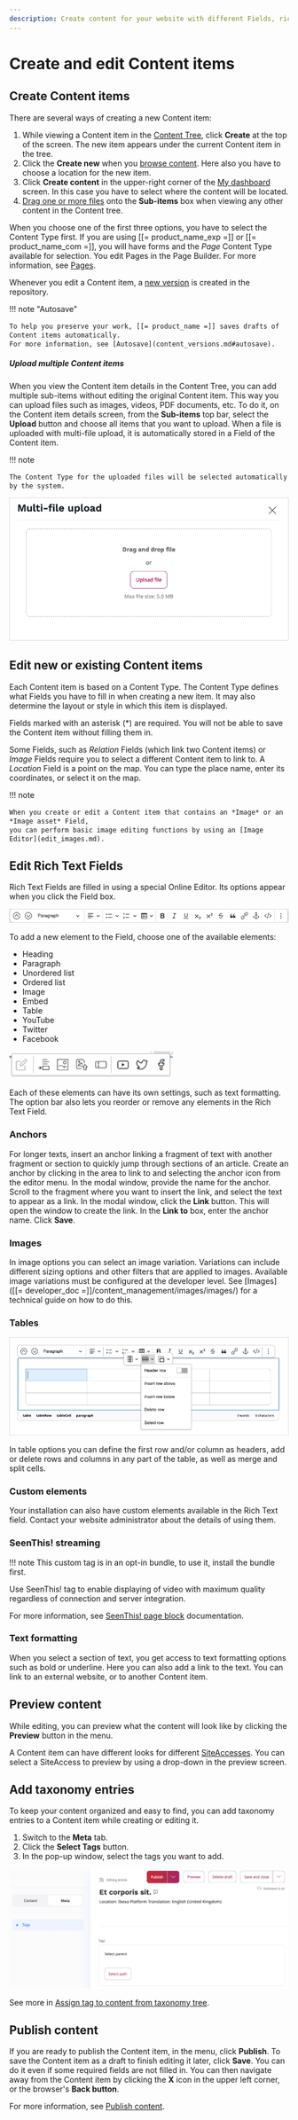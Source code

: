 ```yaml
---
description: Create content for your website with different Fields, rich text, tags, and then publish it.
---
```


# Create and edit Content items

## Create Content items

There are several ways of creating a new Content item:

1. While viewing a Content item in the [Content Tree](../getting_started/discover_ui.md#content-tree), click **Create** at the top of the screen.
The new item appears under the current Content item in the tree.
1. Click the **Create new** when you [browse content](../getting_started/discover_ui.md#content-browser).
Here also you have to choose a location for the new item.
1. Click **Create content** in the upper-right corner of the [My dashboard](../getting_started/discover_ui.md#my-dashboard) screen.
In this case you have to select where the content will be located.
1. [Drag one or more files](#upload-multiple-content-items) onto the **Sub-items** box when viewing any other content in the Content tree.

When you choose one of the first three options, you have to select the Content Type first.
If you are using [[= product_name_exp =]] or [[= product_name_com =]],
you will have forms and the *Page* Content Type available for selection.
You edit Pages in the Page Builder. For more information, see [Pages](create_edit_pages.md).

Whenever you edit a Content item, a [new version](content_versions.md) is created in the repository.

!!! note "Autosave"

    To help you preserve your work, [[= product_name =]] saves drafts of Content items automatically.
    For more information, see [Autosave](content_versions.md#autosave).

##### Upload multiple Content items

When you view the Content item details in the Content Tree, you can add multiple 
sub-items without editing the original Content item.
This way you can upload files such as images, videos, PDF documents, etc.
To do it, on the Content item details screen, from the **Sub-items** top bar, select the 
**Upload** button and choose all items that you want to upload.
When a file is uploaded with multi-file upload, it is automatically stored in a 
Field of the Content item.

!!! note

    The Content Type for the uploaded files will be selected automatically by the system.

![Multi-file upload](img/multi_file_upload.png)

## Edit new or existing Content items

Each Content item is based on a Content Type. The Content Type defines what Fields 
you have to fill in when creating a new item.
It may also determine the layout or style in which this item is displayed.

Fields marked with an asterisk (\*) are required. You will not be able to save the Content item without filling them in.

Some Fields, such as *Relation* Fields (which link two Content items) or *Image* Fields
require you to select a different Content item to link to.
A *Location* Field is a point on the map. You can type the place name, enter its coordinates, or select it on the map.

<a name="relation_field"></a>

!!! note

    When you create or edit a Content item that contains an *Image* or an *Image asset* Field, 
    you can perform basic image editing functions by using an [Image Editor](edit_images.md).

## Edit Rich Text Fields

Rich Text Fields are filled in using a special Online Editor. Its options appear when you click the Field box.

![Online Editor menu](img/online_editor_menu.png "Online Editor menu")

To add a new element to the Field, choose one of the available elements:

- Heading
- Paragraph
- Unordered list
- Ordered list
- Image
- Embed
- Table
- YouTube
- Twitter
- Facebook

![Available Rich Text block elements](img/rich_text_block_elements.png "Available Rich Text block elements")

Each of these elements can have its own settings, such as text formatting.
The option bar also lets you reorder or remove any elements in the Rich Text Field.

### Anchors

For longer texts, insert an anchor linking a fragment of text with another fragment or section
to quickly jump through sections of an article.
Create an anchor by clicking in the area to link to and selecting the anchor icon from the editor menu.
In the modal window, provide the name for the anchor. Scroll to the fragment where you want to insert the link,
and select the text to appear as a link. In the modal window, click the **Link** button.
This will open the window to create the link. In the **Link to** box, enter the anchor name. Click **Save**.

### Images

In image options you can select an image variation.
Variations can include different sizing options and other filters that are applied to images.
Available image variations must be configured at the developer level.
See [Images]([[= developer_doc =]]/content_management/images/images/) for a technical guide on how to do this.

### Tables

![Table options in online editor](img/online_editor_table.png)

In table options you can define the first row and/or column as headers,
add or delete rows and columns in any part of the table, as well as merge and split cells.

### Custom elements

Your installation can also have custom elements available in the Rich Text field.
Contact your website administrator about the details of using them.

### SeenThis! streaming

!!! note
    This custom tag is in an opt-in bundle, to use it, install the bundle first.

Use SeenThis! tag to enable displaying of video with maximum quality regardless of connection and server integration.

For more information, see [SeenThis! page block](block_reference.md#seenthis-block) documentation.

### Text formatting

When you select a section of text, you get access to text formatting options such as bold or underline.
Here you can also add a link to the text. You can link to an external website, or to another Content item.

## Preview content

While editing, you can preview what the content will look like by clicking the **Preview** button in the menu.

A Content item can have different looks for different [SiteAccesses](translate_content.md#siteaccess).
You can select a SiteAccess to preview by using a drop-down in the preview screen.

## Add taxonomy entries

To keep your content organized and easy to find, you can add taxonomy entries to a Content item while creating or editing it.

1. Switch to the **Meta** tab.
1. Click the **Select Tags** button.
1. In the pop-up window, select the tags you want to add.

![Selecting Taxonomy Entries](img/taxonomy_select_taxonomy_entries.png "Taxonomy entries")

See more in [Assign tag to content from taxonomy tree](taxonomy/work_with_tags.md#assign-tag-to-content-from-taxonomy-tree).

## Publish content

If you are ready to publish the Content item, in the menu, click **Publish**.
To save the Content item as a draft to finish editing it later, click **Save**.
You can do it even if some required fields are not filled in.
You can then navigate away from the Content item by clicking the **X** icon in the upper left corner, or the browser's **Back button**.

For more information, see [Publish content](publish_content.md).
